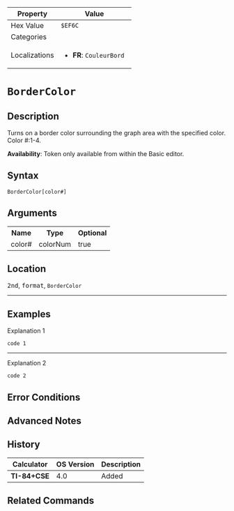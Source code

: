 | Property      | Value |
|---------------|-------|
| Hex Value     | `$EF6C`|
| Categories    | <ul></ul> |
| Localizations | <ul><li><b>FR</b>: `CouleurBord `</li></ul> |

# `BorderColor `

## Description
Turns on a border color surrounding the graph area with the specified color. Color #:1-4.


<b>Availability</b>: Token only available from within the Basic editor.

## Syntax
`BorderColor[color#]`

## Arguments
<table>
<tr><th>Name</th><th>Type</th><th>Optional</th></tr>

<tr><td>color#</td><td>colorNum</td><td>true</td></tr>

</table>

## Location
<kbd>2nd</kbd>, <kbd>format</kbd>, `BorderColor`
<hr>

## Examples

Explanation 1
```ti-basic
code 1
```
---
Explanation 2
```ti-basic
code 2
```

## Error Conditions


## Advanced Notes


## History
| Calculator | OS Version | Description |
|------------|------------|-------------|
| <b>TI-84+CSE</b> | 4.0 | Added

## Related Commands

    